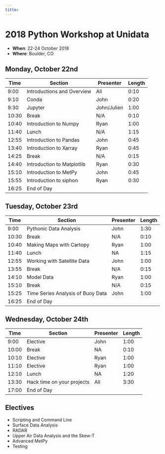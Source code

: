 ```yaml
---
title:
---
```

# 2018 Python Workshop at Unidata

- **When**: 22-24 October 2018
- **Where**: Boulder, CO

## Monday, October 22nd

|  Time | Section                                      | Presenter   | Length |
|-------|----------------------------------------------|-------------|--------|
| 9:00 | Introductions and Overview | All | 0:10 |
| 9:10 | Conda | John | 0:20 |
| 9:30 | Jupyter | John/Julien | 1:00 |
| 10:30 | Break | N/A | 0:10 |
| 10:40 | Introduction to Numpy | Ryan | 1:00 |
| 11:40 | Lunch | N/A | 1:15 |
| 12:55 | Introduction to Pandas | John | 0:45 |
| 13:40 | Introduction to Xarray | Ryan | 0:45 |
| 14:25 | Break | N/A | 0:15 |
| 14:40 | Introduction to Matplotlib | Ryan | 0:30 |
| 15:10 | Introduction to MetPy | John | 0:45 |
| 15:55 | Introduction to siphon | Ryan | 0:30 |
| 16:25 | End of Day |  |

## Tuesday, October 23rd

|  Time | Section                                      | Presenter   | Length |
|-------|----------------------------------------------|-------------|--------|
| 9:00 | Pythonic Data Analysis | John | 1:30 |
| 10:30 | Break | N/A | 0:10 |
| 10:40 | Making Maps with Cartopy | Ryan | 1:00 |
| 11:40 | Lunch | NA | 1:15 |
| 12:55 | Working with Satellite Data | John | 1:00 |
| 13:55 | Break | N/A | 0:15 |
| 14:10 | Model Data | Ryan | 1:00 |
| 15:10 | Break | N/A | 0:15 |
| 15:25 | Time Series Analysis of Buoy Data | John | 1:00 |
| 16:25 | End of Day |  |


## Wednesday, October 24th

|  Time | Section                                      | Presenter   | Length |
|-------|----------------------------------------------|-------------|--------|
9:00 | Elective | John | 1:00 |
10:00 | Break | NA | 0:10 |
10:10 | Elective | Ryan | 1:00 |
11:10 | Elective | Ryan | 1:00 |
12:10 | Lunch | NA | 1:20 |
13:30 | Hack time on your projects | All | 3:30 |
17:00 | End of Day |  |

## Electives
* Scripting and Command Line
* Surface Data Analysis
* RADAR
* Upper Air Data Analysis and the Skew-T
* Advanced MetPy
* Testing
